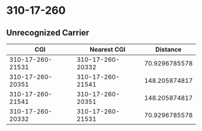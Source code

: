 # 310-17-260
## Unrecognized Carrier


| CGI | Nearest CGI | Distance |
|-----|-------------|----------|
| 310-17-260-21531 | 310-17-260-20332 | 70.9296785578 |
| 310-17-260-20351 | 310-17-260-21541 | 148.205874817 |
| 310-17-260-21541 | 310-17-260-20351 | 148.205874817 |
| 310-17-260-20332 | 310-17-260-21531 | 70.9296785578 |
